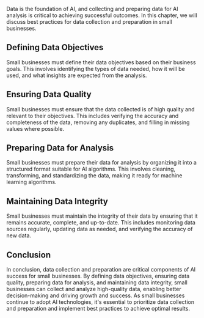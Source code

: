 

Data is the foundation of AI, and collecting and preparing data for AI analysis is critical to achieving successful outcomes. In this chapter, we will discuss best practices for data collection and preparation in small businesses.

Defining Data Objectives
------------------------

Small businesses must define their data objectives based on their business goals. This involves identifying the types of data needed, how it will be used, and what insights are expected from the analysis.

Ensuring Data Quality
---------------------

Small businesses must ensure that the data collected is of high quality and relevant to their objectives. This includes verifying the accuracy and completeness of the data, removing any duplicates, and filling in missing values where possible.

Preparing Data for Analysis
---------------------------

Small businesses must prepare their data for analysis by organizing it into a structured format suitable for AI algorithms. This involves cleaning, transforming, and standardizing the data, making it ready for machine learning algorithms.

Maintaining Data Integrity
--------------------------

Small businesses must maintain the integrity of their data by ensuring that it remains accurate, complete, and up-to-date. This includes monitoring data sources regularly, updating data as needed, and verifying the accuracy of new data.

Conclusion
----------

In conclusion, data collection and preparation are critical components of AI success for small businesses. By defining data objectives, ensuring data quality, preparing data for analysis, and maintaining data integrity, small businesses can collect and analyze high-quality data, enabling better decision-making and driving growth and success. As small businesses continue to adopt AI technologies, it's essential to prioritize data collection and preparation and implement best practices to achieve optimal results.

